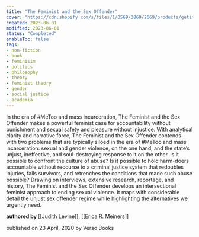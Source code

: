 ```yaml
---
title: "The Feminist and the Sex Offender"
cover: "https://cdn.shopify.com/s/files/1/0569/3869/2669/products/getimage_460723b3-c8d0-4247-bcab-9f227bfe22a3.jpg?v=1667600539&width=584"
created: 2023-06-01
modified: 2023-06-01
status: "Completed"
enableToc: false
tags:
- non-fiction
- book
- feminisim
- politics
- philosophy
- theory
- feminist theory
- gender
- social justice
- academia
---
```


In the era of #MeToo and mass incarceration, The Feminist and the Sex Offender makes a powerful feminist case for accountability without punishment and sexual safety and pleasure without injustice. With analytical clarity and narrative force, The Feminist and the Sex Offender contends with two problems that are typically siloed in the era of #MeToo and mass incarceration: sexual and gender violence, on the one hand, and the state’s unjust, ineffective, and soul-destroying response to it on the other. Is it possible to confront the culture of abuse? Is it possible to hold harm-doers accountable without recourse to a criminal justice system that redoubles injuries, fails survivors, and retrenches the conditions that made such abuse possible? Drawing on interviews, extensive research, reportage, and history, The Feminist and the Sex Offender develops an intersectional feminist approach to ending sexual violence. It maps with considerable detail the unjust sex offender regime while highlighting the alternatives we urgently need.

**authored by** [[Judith Levine]], [[Erica R. Meiners]]

published on 23 April, 2020 by Verso Books


